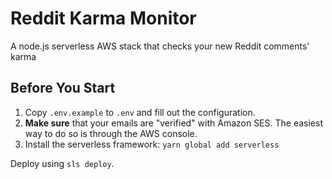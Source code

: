 # Reddit Karma Monitor
A node.js serverless AWS stack that checks your new Reddit comments' karma

## Before You Start
1. Copy `.env.example` to `.env` and fill out the configuration.
2. **Make sure** that your emails are "verified" with Amazon SES. The easiest way to do so is through the AWS console.
3. Install the serverless framework: `yarn global add serverless`

Deploy using `sls deploy`.